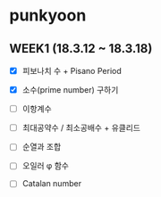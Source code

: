 # punkyoon

## WEEK1 (18.3.12 ~ 18.3.18)


- [x] 피보나치 수 + Pisano Period
- [x] 소수(prime number) 구하기
- [ ] 이항계수
- [ ] 최대공약수 / 최소공배수 + 유클리드
- [ ] 순열과 조합
- [ ] 오일러 φ 함수
- [ ] Catalan number

